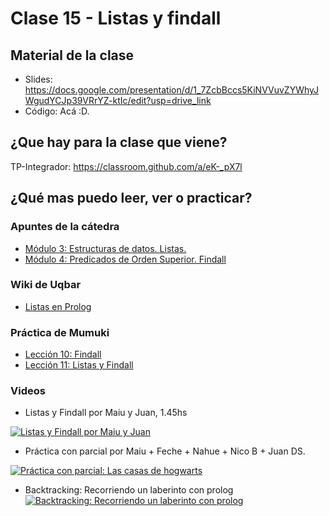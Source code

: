 # Clase 15 - Listas y findall

## Material de la clase

- Slides: https://docs.google.com/presentation/d/1_7ZcbBccs5KiNVVuvZYWhyJWgudYCJp39VRrYZ-ktIc/edit?usp=drive_link
- Código: Acá :D.

## ¿Que hay para la clase que viene?

TP-Integrador: https://classroom.github.com/a/eK-_pX7l

## ¿Qué mas puedo leer, ver o practicar?

### Apuntes de la cátedra

- [Módulo 3: Estructuras de datos. Listas.](https://docs.google.com/document/d/1I8Xvss7LBuUjV-GGiag7C8d9wa3vUB6B37Qi4LG-ts0/edit)
- [Módulo 4: Predicados de Orden Superior. Findall](https://docs.google.com/document/d/1GGair_St5yWvItKRZH-FY_X2CdDREr60TrsV0zSiO5I/edit?usp=sharing)

### Wiki de Uqbar

- [Listas en Prolog](https://wiki.uqbar.org/wiki/articles/paradigma-logico---listas.html)

### Práctica de Mumuki

- [Lección 10: Findall](https://mumuki.io/pdep-utn/lessons/708-programacion-logica-mas-alla-del-paradigma-findall)
- [Lección 11: Listas y Findall](https://mumuki.io/pdep-utn/lessons/709-programacion-logica-practica-listas-y-findall)

### Videos

- Listas y Findall por Maiu y Juan, 1.45hs

[![Listas y Findall por Maiu y Juan](https://img.youtube.com/vi/0Fb6QZXG-5c/0.jpg)](https://youtu.be/0Fb6QZXG-5c "Listas y Findall por Maiu y Juan")

- Práctica con parcial por Maiu + Feche + Nahue + Nico B + Juan DS.

[![Práctica con parcial: Las casas de hogwarts](https://img.youtube.com/vi/FysNBkzJQ8o/0.jpg)](https://youtu.be/FysNBkzJQ8o "Práctica con parcial: Las casas de hogwarts")

- Backtracking: Recorriendo un laberinto con prolog
[![Backtracking: Recorriendo un laberinto con prolog](https://img.youtube.com/vi/EgjdNl6eQvI/0.jpg)](https://youtu.be/EgjdNl6eQvI "Backtracking: Recorriendo un laberinto con prolog")

